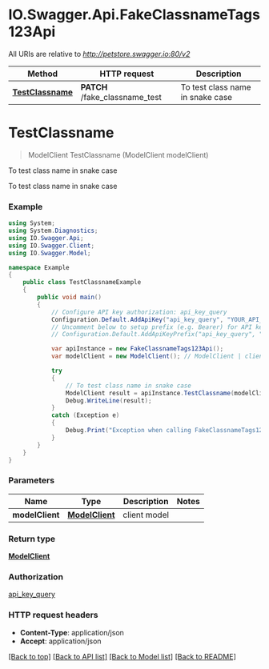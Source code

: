 # IO.Swagger.Api.FakeClassnameTags123Api

All URIs are relative to *http://petstore.swagger.io:80/v2*

Method | HTTP request | Description
------------- | ------------- | -------------
[**TestClassname**](FakeClassnameTags123Api.md#testclassname) | **PATCH** /fake_classname_test | To test class name in snake case


<a name="testclassname"></a>
# **TestClassname**
> ModelClient TestClassname (ModelClient modelClient)

To test class name in snake case

To test class name in snake case

### Example
```csharp
using System;
using System.Diagnostics;
using IO.Swagger.Api;
using IO.Swagger.Client;
using IO.Swagger.Model;

namespace Example
{
    public class TestClassnameExample
    {
        public void main()
        {
            // Configure API key authorization: api_key_query
            Configuration.Default.AddApiKey("api_key_query", "YOUR_API_KEY");
            // Uncomment below to setup prefix (e.g. Bearer) for API key, if needed
            // Configuration.Default.AddApiKeyPrefix("api_key_query", "Bearer");

            var apiInstance = new FakeClassnameTags123Api();
            var modelClient = new ModelClient(); // ModelClient | client model

            try
            {
                // To test class name in snake case
                ModelClient result = apiInstance.TestClassname(modelClient);
                Debug.WriteLine(result);
            }
            catch (Exception e)
            {
                Debug.Print("Exception when calling FakeClassnameTags123Api.TestClassname: " + e.Message );
            }
        }
    }
}
```

### Parameters

Name | Type | Description  | Notes
------------- | ------------- | ------------- | -------------
 **modelClient** | [**ModelClient**](ModelClient.md)| client model | 

### Return type

[**ModelClient**](ModelClient.md)

### Authorization

[api_key_query](../README.md#api_key_query)

### HTTP request headers

 - **Content-Type**: application/json
 - **Accept**: application/json

[[Back to top]](#) [[Back to API list]](../README.md#documentation-for-api-endpoints) [[Back to Model list]](../README.md#documentation-for-models) [[Back to README]](../README.md)

